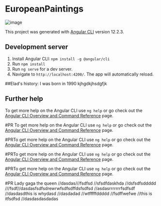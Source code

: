 # EuropeanPaintings

![image](https://user-images.githubusercontent.com/52451294/131232589-06f209d5-ce33-48ff-aa3a-6e74fa0de637.png)

This project was generated with [Angular CLI](https://github.com/angular/angular-cli) version 12.2.3.

## Development server

1) Install Angular CLI: `npm install -g @angular/cli`
2) Run `npm install`
3) Run `ng serve` for a dev server. 
4) Navigate to `http://localhost:4200/`. The app will automatically reload.

##Elad's history:
I was born in 1990
kjhgdkjhsdgfjk

## Further help

To get more help on the Angular CLI use `ng help` or go check out the [Angular CLI Overview and Command Reference](https://angular.io/cli) page.

#PR
To get more help on the Angular CLI use `ng help` or go check out the [Angular CLI Overview and Command Reference](https://angular.io/cli) page.

#PRTo get more help on the Angular CLI use `ng help` or go check out the [Angular CLI Overview and Command Reference](https://angular.io/cli) page.

#PRTo get more help on the Angular CLI use `ng help` or go check out the [Angular CLI Overview and Command Reference](https://angular.io/cli) page.

#PRTo get more help on the Angular CLI use `ng help` or go check out the [Angular CLI Overview and Command Reference](https://angular.io/cli) page.

#PR
Lady gaga the queen
//dasdas///fsdfsd
//sfsdfdaskhda
//dsfsdfsddddd
///fsdf//dasdasfsdfsdrewrwfsdfsdffdsfsdfsd
//asdasrrrrrrrfsdfsdf
//dasdasdthis is whydasd
//dasdadad
//wtfffffddddd
//fsdffwefwe
//this is itfsdfsd
//dasdasdasdadas